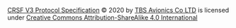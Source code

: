 [CRSF V3 Protocol Specification](https://github.com/tbs-fpv/tbs-crsf-spec) © 2020 by [TBS Avionics Co LTD](https://team-blacksheep.com) is licensed under [Creative Commons Attribution-ShareAlike 4.0 International](https://creativecommons.org/licenses/by-sa/4.0/?ref=chooser-v1)
